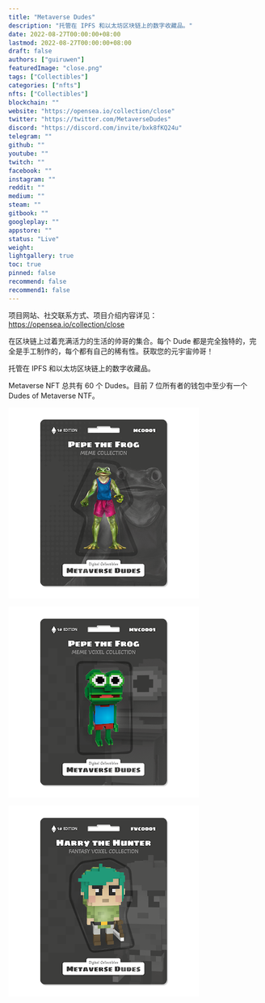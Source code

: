 ```yaml
---
title: "Metaverse Dudes"
description: "托管在 IPFS 和以太坊区块链上的数字收藏品。"
date: 2022-08-27T00:00:00+08:00
lastmod: 2022-08-27T00:00:00+08:00
draft: false
authors: ["guiruwen"]
featuredImage: "close.png"
tags: ["Collectibles"]
categories: ["nfts"]
nfts: ["Collectibles"]
blockchain: ""
website: "https://opensea.io/collection/close"
twitter: "https://twitter.com/MetaverseDudes"
discord: "https://discord.com/invite/bxk8fKQ24u"
telegram: ""
github: ""
youtube: ""
twitch: ""
facebook: ""
instagram: ""
reddit: ""
medium: ""
steam: ""
gitbook: ""
googleplay: ""
appstore: ""
status: "Live"
weight: 
lightgallery: true
toc: true
pinned: false
recommend: false
recommend1: false
---
```

项目网站、社交联系方式、项目介绍内容详见：https://opensea.io/collection/close

在区块链上过着充满活力的生活的帅哥的集合。每个 Dude 都是完全独特的，完全是手工制作的，每个都有自己的稀有性。获取您的元宇宙帅哥！

托管在 IPFS 和以太坊区块链上的数字收藏品。

Metaverse NFT 总共有 60 个 Dudes。目前 7 位所有者的钱包中至少有一个 Dudes of Metaverse NTF。

![nft](01.png)

![nft](02.png)

![nft](03.png)
